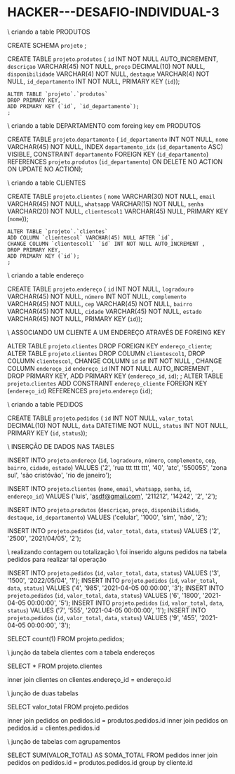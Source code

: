 # HACKER---DESAFIO-INDIVIDUAL-3


\\ criando a table PRODUTOS


CREATE SCHEMA `projeto` ;

CREATE TABLE `projeto`.`produtos` (
  	`id` INT NOT NULL AUTO_INCREMENT,
 	 `descriçao` VARCHAR(45) NOT NULL,
 	 `preço` DECIMAL(10) NOT NULL,
 	 `disponibilidade` VARCHAR(4) NOT NULL,
 	 `destaque` VARCHAR(4) NOT NULL,
 	 `id_departamento` INT NOT NULL,
PRIMARY KEY (`id`));

	ALTER TABLE `projeto`.`produtos` 
	DROP PRIMARY KEY,
	ADD PRIMARY KEY (`id`, `id_departamento`);
	;

\\ criando a table DEPARTAMENTO com foreing key em PRODUTOS

CREATE TABLE `projeto`.`departamento` (
  	`id_departamento` INT NOT NULL,
  	`nome` VARCHAR(45) NOT NULL,
  	  INDEX `departamento_idx` (`id_departamento` ASC) VISIBLE,
  	  CONSTRAINT `departamento`
  	  FOREIGN KEY (`id_departamento`)
  	  REFERENCES `projeto`.`produtos` (`id_departamento`)
  	  ON DELETE NO ACTION
  	  ON UPDATE NO ACTION);


\\ criando a table CLIENTES 

 CREATE TABLE `projeto`.`clientes` (
  	`nome` VARCHAR(30) NOT NULL,
  	`email` VARCHAR(45) NOT NULL,
  	`whatsapp` VARCHAR(15) NOT NULL,
  	`senha` VARCHAR(20) NOT NULL,
  	`clientescol1` VARCHAR(45) NULL,
 PRIMARY KEY (`nome`));

	ALTER TABLE `projeto`.`clientes` 
	ADD COLUMN `clientescol` VARCHAR(45) NULL AFTER `id`,
	CHANGE COLUMN `clientescol1` `id` INT NOT NULL AUTO_INCREMENT ,
	DROP PRIMARY KEY,
	ADD PRIMARY KEY (`id`);
	;

\\ criando a table endereço

CREATE TABLE `projeto`.`endereço` (
  `id` INT NOT NULL,
  `logradouro` VARCHAR(45) NOT NULL,
  `número` INT NOT NULL,
  `complemento` VARCHAR(45) NOT NULL,
  `cep` VARCHAR(45) NOT NULL,
  `bairro` VARCHAR(45) NOT NULL,
  `cidade` VARCHAR(45) NOT NULL,
  `estado` VARCHAR(45) NOT NULL,
  PRIMARY KEY (`id`));

\\ ASSOCIANDO UM CLIENTE A UM ENDEREÇO ATRAVÉS DE FOREING KEY

ALTER TABLE `projeto`.`clientes` 
DROP FOREIGN KEY `endereço_cliente`;
ALTER TABLE `projeto`.`clientes` 
DROP COLUMN `clientescol1`,
DROP COLUMN `clientescol`,
CHANGE COLUMN `id` `id` INT NOT NULL ,
CHANGE COLUMN `endereço_id` `endereço_id` INT NOT NULL AUTO_INCREMENT ,
DROP PRIMARY KEY,
ADD PRIMARY KEY (`endereço_id`, `id`);
;
ALTER TABLE `projeto`.`clientes` 
ADD CONSTRAINT `endereço_cliente`
  FOREIGN KEY (`endereço_id`)
  REFERENCES `projeto`.`endereço` (`id`);



\\ criando a table PEDIDOS	

CREATE TABLE `projeto`.`pedidos` (
  `id` INT NOT NULL,
  `valor_total` DECIMAL(10) NOT NULL,
  `data` DATETIME NOT NULL,
  `status` INT NOT NULL,
  PRIMARY KEY (`id`, `status`));

\\ INSERÇÃO DE DADOS NAS TABLES

INSERT INTO `projeto`.`endereço` (`id`, `logradouro`, `número`, `complemento`, `cep`, `bairro`, `cidade`, `estado`) VALUES ('2', 'rua ttt ttt ttt', '40', 'atc', '550055', 'zona sul', 'são cristóvão', 'rio de janeiro');

INSERT INTO `projeto`.`clientes` (`nome`, `email`, `whatsapp`, `senha`, `id`, `endereço_id`) VALUES ('luis', 'asdf@gmail.com', '211212', '14242', '2', '2');

INSERT INTO `projeto`.`produtos` (`descriçao`, `preço`, `disponibilidade`, `destaque`, `id_departamento`) VALUES ('celular', '1000', 'sim', 'não', '2');

INSERT INTO `projeto`.`pedidos` (`id`, `valor_total`, `data`, `status`) VALUES ('2', '2500', '2021/04/05', '2');


\\ realizando contagem ou totalização 
\\ foi inserido alguns pedidos na tabela pedidos para realizar tal operação


INSERT INTO `projeto`.`pedidos` (`id`, `valor_total`, `data`, `status`) VALUES ('3', '1500', '2022/05/04', '1');
INSERT INTO `projeto`.`pedidos` (`id`, `valor_total`, `data`, `status`) VALUES ('4', '985', '2021-04-05 00:00:00', '3');
INSERT INTO `projeto`.`pedidos` (`id`, `valor_total`, `data`, `status`) VALUES ('6', '1800', '2021-04-05 00:00:00', '5');
INSERT INTO `projeto`.`pedidos` (`id`, `valor_total`, `data`, `status`) VALUES ('7', '555', '2021-04-05 00:00:00', '1');
INSERT INTO `projeto`.`pedidos` (`id`, `valor_total`, `data`, `status`) VALUES ('9', '455', '2021-04-05 00:00:00', '3');

SELECT count(1) FROM projeto.pedidos;

\\ junção da tabela clientes com a tabela endereços


SELECT * FROM projeto.clientes

inner join clientes on clientes.endereço_id = endereço.id


\\ junção de duas tabelas 

SELECT valor_total FROM projeto.pedidos

inner join pedidos on pedidos.id = produtos.pedidos.id
inner join pedidos on pedidos.id = clientes.pedidos.id


\\ junção de tabelas com agrupamentos


SELECT SUM(VALOR_TOTAL) AS SOMA_TOTAL FROM pedidos
inner join pedidos on pedidos.id = produtos.pedidos.id
group by cliente.id
